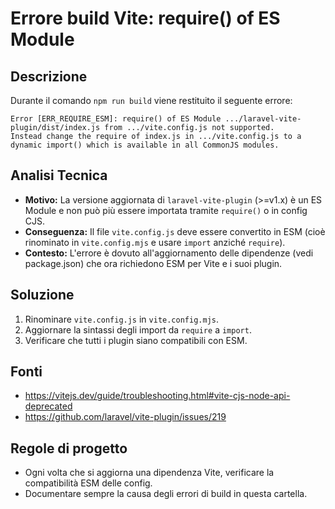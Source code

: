 # Errore build Vite: require() of ES Module

## Descrizione
Durante il comando `npm run build` viene restituito il seguente errore:

```
Error [ERR_REQUIRE_ESM]: require() of ES Module .../laravel-vite-plugin/dist/index.js from .../vite.config.js not supported.
Instead change the require of index.js in .../vite.config.js to a dynamic import() which is available in all CommonJS modules.
```

## Analisi Tecnica
- **Motivo:** La versione aggiornata di `laravel-vite-plugin` (>=v1.x) è un ES Module e non può più essere importata tramite `require()` o in config CJS.
- **Conseguenza:** Il file `vite.config.js` deve essere convertito in ESM (cioè rinominato in `vite.config.mjs` e usare `import` anziché `require`).
- **Contesto:** L'errore è dovuto all'aggiornamento delle dipendenze (vedi package.json) che ora richiedono ESM per Vite e i suoi plugin.

## Soluzione
1. Rinominare `vite.config.js` in `vite.config.mjs`.
2. Aggiornare la sintassi degli import da `require` a `import`.
3. Verificare che tutti i plugin siano compatibili con ESM.

## Fonti
- https://vitejs.dev/guide/troubleshooting.html#vite-cjs-node-api-deprecated
- https://github.com/laravel/vite-plugin/issues/219

## Regole di progetto
- Ogni volta che si aggiorna una dipendenza Vite, verificare la compatibilità ESM delle config.
- Documentare sempre la causa degli errori di build in questa cartella.
